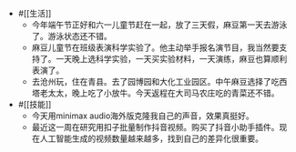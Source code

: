 - #[[生活]]
    - 今年端午节正好和六一儿童节赶在一起，放了三天假，麻豆第一天去游泳了。游泳状态还不错。
    - 麻豆儿童节在班级表演科学实验了。他主动举手报名演节目，我当然要支持了。一天晚上选科学实验，一天买实验材料，一天演练，麻豆也算顺利表演了。
    - 去沧州玩，住在青县。去了园博园和大化工业园区。中午麻豆选择了吃西塔老太太，晚上吃了小放牛。今天返程在大司马农庄吃的青菜还不错。
- #[[技能]]
    - 今天用minimax audio海外版克隆我自己的声音，效果真挺好。
    - 最近这一周在研究用扣子批量制作抖音视频。购买了抖音小助手插件。现在人工智能生成的视频数量越来越多，找到自己的差异化很重要。
